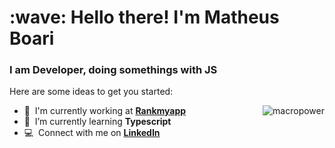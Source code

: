 <h1 align="left" id="macropower-title">:wave: Hello there! I'm Matheus Boari</h1>
<h3 align="left">I am Developer, doing somethings with JS</h3>

Here are some ideas to get you started:

<a href="#macropower-title">
  <img src="https://github-readme-stats.vercel.app/api?username=matheusboari&show_icons=true&count_private=true&include_all_commits=true" alt="macropower" align="right" />
</a>

- :office: &nbsp;I'm currently working at **[Rankmyapp]**
- :seedling: &nbsp;I’m currently learning **Typescript**
- :computer: &nbsp;Connect with me on **[LinkedIn]**

<!-- links -->

[Rankmyapp]: https://www.rankmyapp.com/ "RankMyApp Home"
[issues page]: https://github.com/MacroPower/MacroPower/issues "MacroPower/issues"
[linkedin]: https://www.linkedin.com/in/matheusboari "Matheus Boari LinkedIn"
